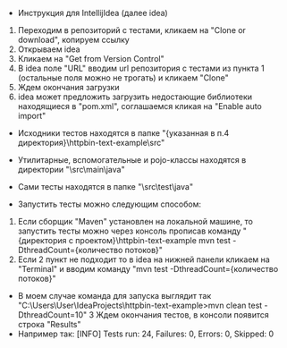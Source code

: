 * Инструкция для IntellijIdea (далее idea)
1. Переходим в репозиторий с тестами, кликаем на "Clone or download", копируем ссылку
2. Открываем idea
3. Кликаем на "Get from Version Control"
4. В idea поле "URL" вводим url репозитория с тестами из пункта 1 (остальные поля можно не трогать) и кликаем "Clone"
5. Ждем окончания загрузки
6. idea может предложить загрузить недостающие библиотеки находящиеся в "pom.xml", соглашаемся кликая на "Enable auto import"

* Исходники тестов находятся в папке "{указанная в п.4 директория}\httpbin-text-example\src"
* Утилитарные, вспомогательные и pojo-классы находятся в директории "\src\main\java"
* Сами тесты находятся в папке "\src\test\java"

* Запустить тесты можно следующим способом:
1. Если сборщик "Maven" установлен на локальной машине, то запустить тесты можно через консоль прописав команду "{директория с проектом}\httpbin-text-example mvn test -DthreadCount={количество потоков}"
2. Если 2 пункт не подходит то в idea на нижней панели кликаем на "Terminal" и вводим команду "mvn test -DthreadCount={количество потоков}"
* В моем случае команда для запуска выглядит так "C:\Users\User\IdeaProjects\httpbin-text-example>mvn clean test -DthreadCount=10"
3 Ждем окончания тестов, в консоли появится строка "Results"
* Например так: 
[INFO] Tests run: 24, Failures: 0, Errors: 0, Skipped: 0
